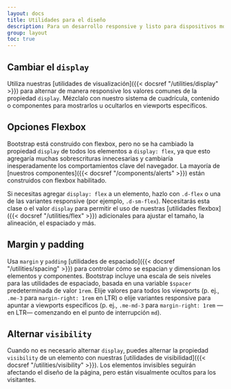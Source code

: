 ```yaml
---
layout: docs
title: Utilidades para el diseño
description: Para un desarrollo responsive y listo para dispositivos móviles, Bootstrap incluye docenas de clases de utilidades para mostrar, ocultar, alinear y espaciar el contenido.
group: layout
toc: true
---
```


## Cambiar el `display`

Utiliza nuestras [utilidades de visualización]({{< docsref "/utilities/display" >}}) para alternar de manera responsive los valores comunes de la propiedad `display`. Mézclalo con nuestro sistema de cuadrícula, contenido o componentes para mostrarlos u ocultarlos en viewports específicos.

## Opciones Flexbox

Bootstrap está construido con flexbox, pero no se ha cambiado la propiedad `display` de todos los elementos a `display: flex`, ya que esto agregaría muchas sobrescrituras innecesarias y cambiaría inesperadamente los comportamientos clave del navegador. La mayoría de [nuestros componentes]({{< docsref "/components/alerts" >}}) están construidos con flexbox habilitado.

Si necesitas agregar `display: flex` a un elemento, hazlo con `.d-flex` o una de las variantes responsive (por ejemplo, `.d-sm-flex`). Necesitarás esta clase o el valor `display` para permitir el uso de nuestras [utilidades flexbox]({{< docsref "/utilities/flex" >}}) adicionales para ajustar el tamaño, la alineación, el espaciado y más.

## Margin y padding

Usa `margin` y `padding` [utilidades de espaciado]({{< docsref "/utilities/spacing" >}}) para controlar cómo se espacian y dimensionan los elementos y componentes. Bootstrap incluye una escala de seis niveles para las utilidades de espaciado, basada en una variable `$spacer` predeterminada de valor `1rem`. Elije valores para todos los viewports (p. ej., `.me-3` para `margin-right: 1rem` en LTR) o elije variantes responsive para apuntar a viewports específicos (p. ej., `.me-md-3` para `margin-right: 1rem` —en LTR— comenzando en el punto de interrupción `md`).

## Alternar `visibility`

Cuando no es necesario alternar `display`, puedes alternar la propiedad `visibility` de un elemento con nuestras [utilidades de visibilidad]({{< docsref "/utilities/visibility" >}}). Los elementos invisibles seguirán afectando el diseño de la página, pero están visualmente ocultos para los visitantes.
